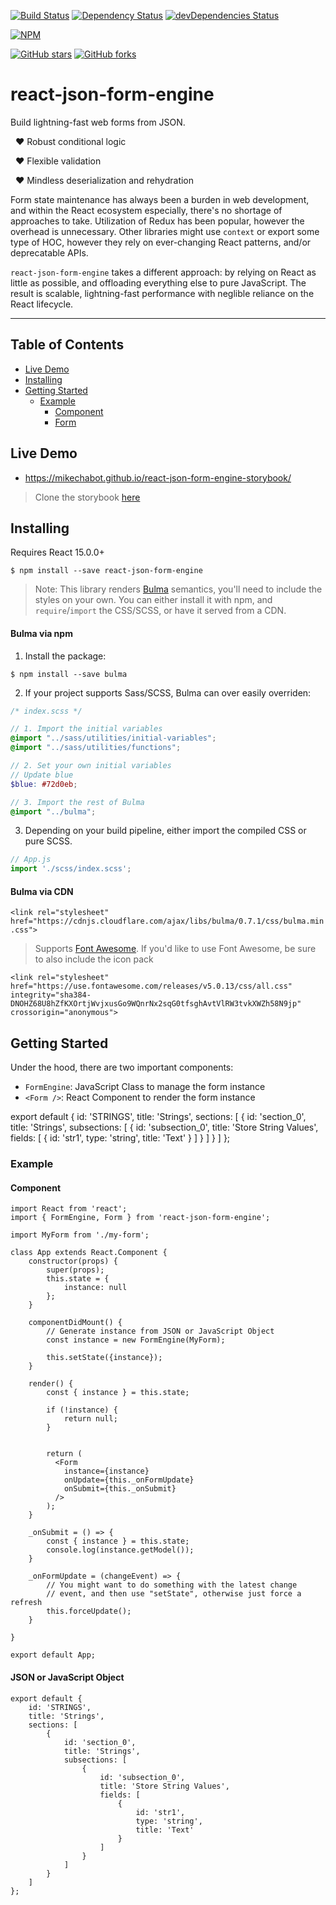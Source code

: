 [![Build Status](https://travis-ci.org/mikechabot/react-json-form-engine.svg?branch=master)](https://travis-ci.org/mikechabot/react-json-form-engine)
[![Dependency Status](https://david-dm.org/mikechabot/react-json-form-engine.svg)](https://david-dm.org/mikechabot/react-json-form-engine)
[![devDependencies Status](https://david-dm.org/mikechabot/react-json-form-engine/dev-status.svg)](https://david-dm.org/mikechabot/react-json-form-engine?type=dev)

[![NPM](https://nodei.co/npm/react-json-form-engine.png)](https://nodei.co/npm/react-json-form-engine/)

[![GitHub stars](https://img.shields.io/github/stars/mikechabot/react-json-form-engine.svg?style=social&label=Star)](https://github.com/mikechabot/react-json-form-engine)
[![GitHub forks](https://img.shields.io/github/forks/mikechabot/react-json-form-engine.svg?style=social&label=Fork)](https://github.com/mikechabot/react-json-form-engine)

# react-json-form-engine

Build lightning-fast web forms from JSON.

&nbsp; :heart: Robust conditional logic

&nbsp; :heart: Flexible validation

&nbsp; :heart: Mindless deserialization and rehydration

Form state maintenance has always been a burden in web development, and within the React ecosystem especially, there's no shortage of approaches to take. Utilization of Redux has been popular, however the overhead is unnecessary. Other libraries might use `context` or export some type of HOC, however they rely on ever-changing React patterns, and/or deprecatable APIs. 

`react-json-form-engine` takes a different approach: by relying on React as little as possible, and offloading everything else to pure JavaScript. The result is scalable, lightning-fast performance with neglible reliance on the React lifecycle.

----

## Table of Contents

- [Live Demo](#live-demo)
- [Installing](#installing)
- [Getting Started](#getting-started)
  - [Example](#example)
    - [Component](#component)
    - [Form](#json-or-javascript-object)
  
  
## <a id="live-demo">Live Demo</a>

* https://mikechabot.github.io/react-json-form-engine-storybook/

> Clone the storybook [here](https://github.com/mikechabot/react-json-form-engine-storybook)

## <a id="installing">Installing</a>

Requires React 15.0.0+

`$ npm install --save react-json-form-engine`

> Note: This library renders [Bulma](https://bulma.io/documentation/overview/start/) semantics, you'll need to include the styles on your own. You can either install it with npm, and `require`/`import` the CSS/SCSS, or have it served from a CDN.

#### Bulma via npm

1. Install the package:

`$ npm install --save bulma`

2. If your project supports Sass/SCSS, Bulma can over easily overriden:

  ```scss
  /* index.scss */
  
  // 1. Import the initial variables
  @import "../sass/utilities/initial-variables";
  @import "../sass/utilities/functions";

  // 2. Set your own initial variables
  // Update blue
  $blue: #72d0eb;

  // 3. Import the rest of Bulma
  @import "../bulma";
  ```

3. Depending on your build pipeline, either import the compiled CSS or pure SCSS.
 
  ```js
  // App.js
  import './scss/index.scss';
  ```

#### Bulma via CDN

`<link rel="stylesheet" href="https://cdnjs.cloudflare.com/ajax/libs/bulma/0.7.1/css/bulma.min.css">`

> Supports [Font Awesome](https://fontawesome.com). If you'd like to use Font Awesome, be sure to also include the icon pack

`<link rel="stylesheet" href="https://use.fontawesome.com/releases/v5.0.13/css/all.css" integrity="sha384-DNOHZ68U8hZfKXOrtjWvjxusGo9WQnrNx2sqG0tfsghAvtVlRW3tvkXWZh58N9jp" crossorigin="anonymous">`

## <a name="react-json-form-engine#getting-started">Getting Started</a>

Under the hood, there are two important components:

* `FormEngine`: JavaScript Class to manage the form instance 
* `<Form />`: React Component to render the form instance

export default {
        id: 'STRINGS',
        title: 'Strings',
        sections: [
            {
                id: 'section_0',
                title: 'Strings',
                subsections: [
                    {
                        id: 'subsection_0',
                        title: 'Store String Values',
                        fields: [
                            {
                                id: 'str1',
                                type: 'string',
                                title: 'Text'
                            }
                        ]
                    }
                ]
            }
        ]
    };

### <a name="react-json-form-engine#example">Example</a>

#### <a name="react-json-form-engine#component">Component</a>

    import React from 'react';
    import { FormEngine, Form } from 'react-json-form-engine';

    import MyForm from './my-form';

    class App extends React.Component {
        constructor(props) {
            super(props);
            this.state = {
                instance: null
            };
        }

        componentDidMount() {
            // Generate instance from JSON or JavaScript Object
            const instance = new FormEngine(MyForm);
            
            this.setState({instance});
        }

        render() {
            const { instance } = this.state;

            if (!instance) {
                return null;
            }


            return (
              <Form
                instance={instance}
                onUpdate={this._onFormUpdate}
                onSubmit={this._onSubmit}
              />
            );
        }

        _onSubmit = () => {
            const { instance } = this.state;
            console.log(instance.getModel());
        }

        _onFormUpdate = (changeEvent) => {
            // You might want to do something with the latest change
            // event, and then use "setState", otherwise just force a refresh
            this.forceUpdate();
        }

    }

    export default App;
    
#### <a name="react-json-form-engine#json-or-javascript-object">JSON or JavaScript Object</a>

    export default {
        id: 'STRINGS',
        title: 'Strings',
        sections: [
            {
                id: 'section_0',
                title: 'Strings',
                subsections: [
                    {
                        id: 'subsection_0',
                        title: 'Store String Values',
                        fields: [
                            {
                                id: 'str1',
                                type: 'string',
                                title: 'Text'
                            }
                        ]
                    }
                ]
            }
        ]
    };

